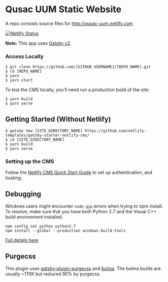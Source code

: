 # Qusac UUM Static Website

A repo consists source files for <http://qusac-uum.netlify.com>

[![Netlify Status](https://api.netlify.com/api/v1/badges/f957e61e-fd44-492f-b771-86f53963536e/deploy-status)](https://app.netlify.com/sites/qusac-uum/deploys)

**Note:** This app uses [Gatsby v2](https://www.gatsbyjs.org/blog/2018-09-17-gatsby-v2/).

### Access Locally

```
$ git clone https://github.com/[GITHUB_USERNAME]/[REPO_NAME].git
$ cd [REPO_NAME]
$ yarn
$ yarn start
```

To test the CMS locally, you'll need run a production build of the site:

```
$ yarn build
$ yarn serve
```

## Getting Started (Without Netlify)

```
$ gatsby new [SITE_DIRECTORY_NAME] https://github.com/netlify-templates/gatsby-starter-netlify-cms/
$ cd [SITE_DIRECTORY_NAME]
$ yarn build
$ yarn serve
```

### Setting up the CMS

Follow the [Netlify CMS Quick Start Guide](https://www.netlifycms.org/docs/quick-start/#authentication) to set up authentication, and hosting.

## Debugging

Windows users might encounter `node-gyp` errors when trying to npm install.
To resolve, make sure that you have both Python 2.7 and the Visual C++ build environment installed.

```
npm config set python python2.7
npm install --global --production windows-build-tools
```

[Full details here](https://www.npmjs.com/package/node-gyp "NPM node-gyp page")

## Purgecss

This plugin uses [gatsby-plugin-purgecss](https://www.gatsbyjs.org/packages/gatsby-plugin-purgecss/) and [bulma](https://bulma.io/). The bulma builds are usually ~170K but reduced 90% by purgecss.
